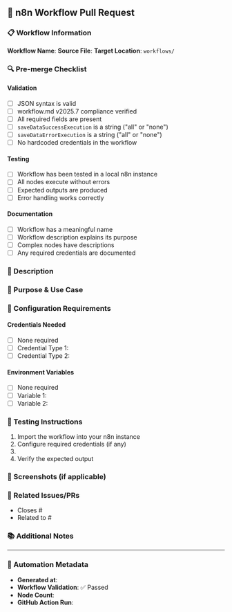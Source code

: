 ## 🤖 n8n Workflow Pull Request

### 📋 Workflow Information

**Workflow Name**: <!-- Auto-filled by automation -->
**Source File**: <!-- Auto-filled by automation -->
**Target Location**: `workflows/` <!-- Update if different -->

### 🔍 Pre-merge Checklist

#### Validation
- [ ] JSON syntax is valid
- [ ] workflow.md v2025.7 compliance verified
- [ ] All required fields are present
- [ ] `saveDataSuccessExecution` is a string ("all" or "none")
- [ ] `saveDataErrorExecution` is a string ("all" or "none")
- [ ] No hardcoded credentials in the workflow

#### Testing
- [ ] Workflow has been tested in a local n8n instance
- [ ] All nodes execute without errors
- [ ] Expected outputs are produced
- [ ] Error handling works correctly

#### Documentation
- [ ] Workflow has a meaningful name
- [ ] Workflow description explains its purpose
- [ ] Complex nodes have descriptions
- [ ] Any required credentials are documented

### 📝 Description

<!-- Provide a brief description of what this workflow does -->

### 🎯 Purpose & Use Case

<!-- Explain why this workflow was created and what problem it solves -->

### 🔧 Configuration Requirements

#### Credentials Needed
<!-- List any credentials that need to be configured -->
- [ ] None required
- [ ] Credential Type 1: <!-- Specify -->
- [ ] Credential Type 2: <!-- Specify -->

#### Environment Variables
<!-- List any environment variables needed -->
- [ ] None required
- [ ] Variable 1: <!-- Specify -->
- [ ] Variable 2: <!-- Specify -->

### 🧪 Testing Instructions

1. Import the workflow into your n8n instance
2. Configure required credentials (if any)
3. <!-- Add specific testing steps -->
4. Verify the expected output

### 📸 Screenshots (if applicable)

<!-- Add screenshots of the workflow or its output -->

### 🔗 Related Issues/PRs

<!-- Link any related issues or pull requests -->
- Closes #<!-- issue number -->
- Related to #<!-- issue/PR number -->

### 📚 Additional Notes

<!-- Any additional information that reviewers should know -->

---

### 🤖 Automation Metadata

<!-- DO NOT EDIT BELOW THIS LINE - Auto-filled by GitHub Actions -->
- **Generated at**: <!-- timestamp -->
- **Workflow Validation**: ✅ Passed
- **Node Count**: <!-- auto-filled -->
- **GitHub Action Run**: <!-- link to run -->